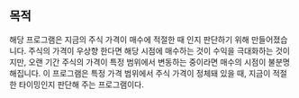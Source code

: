  ## 목적
 해당 프로그램은 지금의 주식 가격이 매수에 적절한 때 인지 판단하기 위해 만들어졌습니다. 주식의 가격이 우상향 한다면 해당 시점에 매수하는 것이 수익을 극대화하는 것이지만, 
 오랜 기간 주식의 가격이 특정 범위에서 변동하는 중이라면 매수의 시점이 불분명해집니다. 
 이 프로그램은 특정 가격 범위에서 주식 가격이 정체돼 있을 때, 지금이 적절한 타이밍인지 판단해 주는 프로그램이다.
